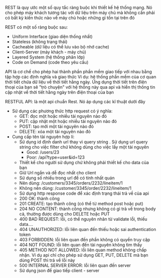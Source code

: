 REST là quy ước một số quy tắc ràng buộc khi thiết kế hệ thống mạng. Nó cho phép máy khách tương tác với dữ liệu trên máy chủ mà không cần phải có bất kỳ kiến thức nào về máy chủ hoặc những gì tồn tại trên đó

REST có một số ràng buộc sau:

- Uniform Interface (giao diện thống nhất)
- Stateless (không trạng thái)
- Cacheable (dữ liệu có thể lưu vào bộ nhớ cache)
- Client-Server (máy khách - máy chủ)
- Layered System (hệ thống phân lớp)
- Code on Demand (code theo yêu cầu)

API là cơ chế cho phép hai thành phần phần mềm giao tiếp với nhau bằng tập hợp các định nghĩa và giao thức
Ví dụ: hệ thống phần mềm của cơ quan thời tiết chứa dữ liệu về thời tiết hằng ngày. Ứng dụng thời tiết trên điện thoại của bạn sẽ "trò chuyện" với hệ thống này qua api và hiển thị thông tin cập nhật về thời tiết hằng ngày trên điện thoại của bạn

RESTFUL API: là một api chuẩn Rest. Nó áp dụng các kĩ thuật dưới đây

- Sử dụng các phương thức http request có ý nghĩa:
  - GET: đọc một hoặc nhiều tài nguyên nào đó
  - PUT: cập nhật một hoặc nhiều tài nguyên nào đó
  - POST: tạo mới một tài nguyên nào đó
  - DELETE: xóa một tài nguyên nào đó
- Cung cấp tên tài nguyên hợp lí:
  - Sử dụng id định danh url thay vì query string . Sử dụng url query string cho việc filter chứ không dùng cho việc lấy một tài nguyên
    - Good: /users/23
    - Poor: /api?type=user&id=123
  - Thiết kế cho người sử dụng chứ không phải thiết kế cho data của bạn
  - Giữ Url ngắn và dễ đọc nhất cho client
  - Sử dụng số nhiều trong url để có tính nhất quán
  - Nên dùng: /customers/3345/orders/2232/lineitem/1
  - Không nên dùng: /customer/3345/order/2232/lineitem/1
  - Sử dụng http response code để xác định trạng thái trả về của api
  * 200 OK: thành công
  * 201 CREATE: tạo thành công (có thể từ method post hoặc put)
  * 204 NO CONTENT: thành công nhưng không có gì trả về trong body cả, thường được dùng cho DELETE hoặc PUT
  * 400 BAD REQUEST: lỗi, có thể nguyên nhân từ validate lỗi, thiếu data....
  * 404 UNAUTHORIZED: lỗi liên quan đến thiếu hoặc sai authentication token
  * 403 FORBIDDEN: lỗi liên quan đến phần không có quyền truy cập
  * 404 NOT FOUND: lỗi liên quan đến tài nguyên không tìm thấy
  * 405 METHOD NOT ALLOWED: lỗi liên quan method không chấp nhận. Ví dụ api chỉ cho phép sử dụng GET, PUT, DELETE mà bạn dùng POST thì trả về lỗi này
  * 500 INTERNAL SERVER ERROR: lỗi liên quan đến server
  - Sử dụng json để giao tiếp client - server
